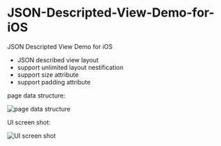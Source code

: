 # JSON-Descripted-View-Demo-for-iOS
JSON Descripted View Demo for iOS
- JSON described view layout
- support unlimited layout nestification
- support size attribute
- support padding attribute

page data structure:

![page data structure](http://7xt49n.com1.z0.glb.clouddn.com/PageData.png)

UI screen shot:

![UI screen shot](http://7xt49n.com1.z0.glb.clouddn.com/SimulatorScreenShot.png)

